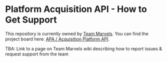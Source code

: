 # Platform Acquisition API - How to Get Support

This repository is currently owned by [Team Marvels](https://newdaycards.atlassian.net/jira/people/team/ed2c3f97-4c6e-4453-9827-f1a4de9475a4).
You can find the project board here: [APA / Acquisition Platform API](https://newdaycards.atlassian.net/browse/APA).

TBA: Link to a page on Team Marvels wiki describing how to report issues & request support from the team
